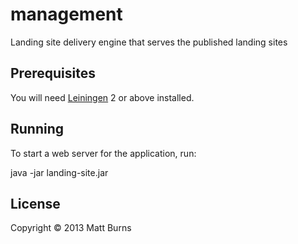 # management

Landing site delivery engine that serves the published landing sites

## Prerequisites

You will need [Leiningen][1] 2 or above installed.

[1]: https://github.com/technomancy/leiningen

## Running

To start a web server for the application, run:

java -jar landing-site.jar

## License

Copyright © 2013 Matt Burns
